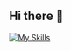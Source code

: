 ## Hi there 👋

[![My Skills](https://skillicons.dev/icons?i=graphql,mysql,nestjs,nuxt,pnpm,react,redis,remix,ts,vue)](https://skillicons.dev)

<!--
**naremloa/naremloa** is a ✨ _special_ ✨ repository because its `README.md` (this file) appears on your GitHub profile.

Here are some ideas to get you started:

- 🔭 I’m currently working on ...
- 🌱 I’m currently learning ...
- 👯 I’m looking to collaborate on ...
- 🤔 I’m looking for help with ...
- 💬 Ask me about ...
- 📫 How to reach me: ...
- 😄 Pronouns: ...
- ⚡ Fun fact: ...
-->
